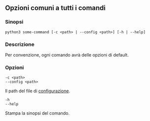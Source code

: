 ## Opzioni comuni a tutti i comandi

### Sinopsi
```
python3 some-command [-c <path> | --config <path>] [-h | --help]
```

### Descrizione
Per convenzione, ogni comando avrà delle opzioni di default.

### Opzioni
```
-c <path>
--config <path>
```
Il path del file di [configurazione](../etc/CommandConfiguration.md).

```
-h
--help
```
Stampa la sinopsi del comando.